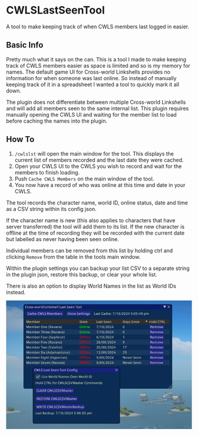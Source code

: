 # CWLSLastSeenTool

A tool to make keeping track of when CWLS members last logged in easier.

## Basic Info

Pretty much what it says on the can. This is a tool I made to make keeping track of CWLS members easier as space is limited and so is my memory for names. The default game UI for Cross-world Linkshells provides no information for when someone was last online. So instead of manually keeping track of it in a spreadsheet I wanted a tool to quickly mark it all down.

The plugin does not differentiate between multiple Cross-world Linkshells and will add all members seen to the same internal list. This plugin requires manually opening the CWLS UI and waiting for the member list to load before caching the names into the plugin.

## How To

1. `/cwlslst` will open the main window for the tool. This displays the current list of members recorded and the last date they were cached.
2. Open your CWLS UI to the CWLS you wish to record and wait for the members to finish loading.
3. Push `Cache CWLS Members` on the main window of the tool.
4. You now have a record of who was online at this time and date in your CWLS.

The tool records the character name, world ID, online status, date and time as a CSV string within its config json.

If the character name is new (this also applies to characters that have server transferred) the tool will add them to its list. If the new character is offline at the time of recording they will be recorded with the current date but labelled as never having been seen online.

Individual members can be removed from this list by holding ctrl and clicking `Remove` from the table in the tools main window.

Within the plugin settings you can backup your list CSV to a separate string in the plugin json, restore this backup, or clear your whole list.

There is also an option to display World Names in the list as World IDs instead.

![Image](readmedemo.png)
